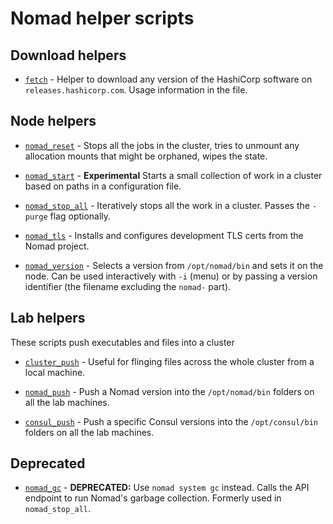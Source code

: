 # Nomad helper scripts

## Download helpers

- [`fetch`](fetch) - Helper to download any version of the HashiCorp software on
   `releases.hashicorp.com`. Usage information in the file.

## Node helpers

- [`nomad_reset`](nomad_reset) - Stops all the jobs in the cluster, tries to
  unmount any allocation mounts that might be orphaned, wipes the state.

- [`nomad_start`](nomad_start) - **Experimental** Starts a small collection of
  work in a cluster based on paths in a configuration file.

- [`nomad_stop_all`](nomad_stop_all) - Iteratively stops all the work in a
  cluster. Passes the `-purge` flag optionally.

- [`nomad_tls`](nomad_tls) - Installs and configures development TLS certs from
  the Nomad project.

- [`nomad_version`](nomad_version) - Selects a version from `/opt/nomad/bin` and
  sets it on the node. Can be used interactively with `-i` (menu) or by passing
  a version identifier (the filename excluding the `nomad-` part).

## Lab helpers

These scripts push executables and files into a cluster

- [`cluster_push`](cluster_push) - Useful for flinging files across the whole
  cluster from a local machine.

- [`nomad_push`](nomad_push) - Push a Nomad version into the `/opt/nomad/bin`
  folders on all the lab machines.

- [`consul_push`](consul_push) - Push a specific Consul versions into the
  `/opt/consul/bin` folders on all the lab machines.

## Deprecated

- [`nomad_gc`](nomad_gc) - **DEPRECATED:** Use `nomad system gc` instead. Calls
   the API endpoint to run Nomad's garbage collection. Formerly used in
   `nomad_stop_all`.
